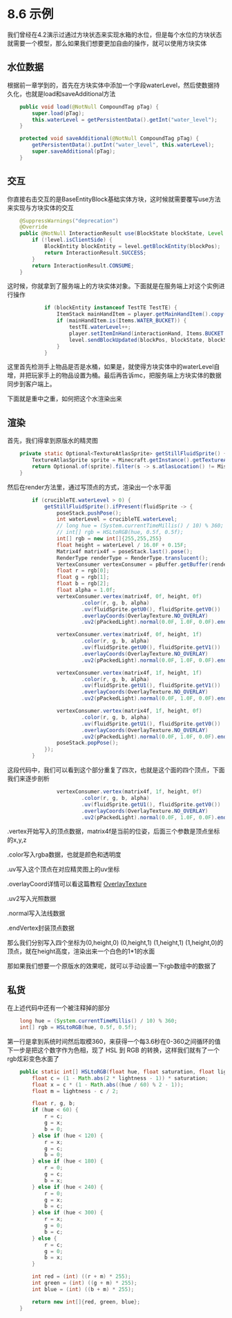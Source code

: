# 8.6 示例

我们曾经在4.2演示过通过方块状态来实现水箱的水位，但是每个水位的方块状态就需要一个模型，那么如果我们想要更加自由的操作，就可以使用方块实体

## 水位数据

根据前一章学到的，首先在方块实体中添加一个字段waterLevel，然后使数据持久化，也就是load和saveAdditional方法

``` java
    public void load(@NotNull CompoundTag pTag) {
        super.load(pTag);
        this.waterLevel = getPersistentData().getInt("water_level");
    }

    protected void saveAdditional(@NotNull CompoundTag pTag) {
        getPersistentData().putInt("water_level", this.waterLevel);
        super.saveAdditional(pTag);
    }
```

## 交互

你直接右击交互的是BaseEntityBlock基础实体方块，这时候就需要覆写use方法来实现与方块实体的交互

``` java
    @SuppressWarnings("deprecation")
    @Override
    public @NotNull InteractionResult use(BlockState blockState, Level level, BlockPos blockPos, Player player, InteractionHand interactionHand, BlockHitResult result) {
        if (!level.isClientSide) {
            BlockEntity blockEntity = level.getBlockEntity(blockPos);
            return InteractionResult.SUCCESS;
        }
        return InteractionResult.CONSUME;
    }
```

这时候，你就拿到了服务端上的方块实体对象。下面就是在服务端上对这个实例进行操作

``` java
            if (blockEntity instanceof TestTE TestTE) {
                ItemStack mainHandItem = player.getMainHandItem().copy();
                if (mainHandItem.is(Items.WATER_BUCKET)) {
                    testTE.waterLevel++;
                    player.setItemInHand(interactionHand, Items.BUCKET.getDefaultInstance());
                    level.sendBlockUpdated(blockPos, blockState, blockState, Block.UPDATE_CLIENTS);
                }
            }
```

这里首先检测手上物品是否是水桶，如果是，就使得方块实体中的waterLevel自增，并把玩家手上的物品设置为桶。最后再告诉mc，把服务端上方块实体的数据同步到客户端上。

下面就是重中之重，如何把这个水渲染出来

## 渲染

首先，我们得拿到原版水的精灵图

``` java
    private static Optional<TextureAtlasSprite> getStillFluidSprite() {
        TextureAtlasSprite sprite = Minecraft.getInstance().getTextureAtlas(InventoryMenu.BLOCK_ATLAS).apply(WATER_STILL);
        return Optional.of(sprite).filter(s -> s.atlasLocation() != MissingTextureAtlasSprite.getLocation());
    }
```

然后在render方法里，通过写顶点的方式，渲染出一个水平面

``` java
        if (crucibleTE.waterLevel > 0) {
            getStillFluidSprite().ifPresent(fluidSprite -> {
                poseStack.pushPose();
                int waterLevel = crucibleTE.waterLevel;
                // long hue = (System.currentTimeMillis() / 10) % 360;
                // int[] rgb = HSLtoRGB(hue, 0.5f, 0.5f);
                int[] rgb = new int[]{255,255,255}
                float height = waterLevel / 16.0F + 0.15F;
                Matrix4f matrix4f = poseStack.last().pose();
                RenderType renderType = RenderType.translucent();
                VertexConsumer vertexConsumer = pBuffer.getBuffer(renderType);
                float r = rgb[0];
                float g = rgb[1];
                float b = rgb[2];
                float alpha = 1.0f;
                vertexConsumer.vertex(matrix4f, 0f, height, 0f)
                        .color(r, g, b, alpha)
                        .uv(fluidSprite.getU0(), fluidSprite.getV0())
                        .overlayCoords(OverlayTexture.NO_OVERLAY)
                        .uv2(pPackedLight).normal(0.0F, 1.0F, 0.0F).endVertex();

                vertexConsumer.vertex(matrix4f, 0f, height, 1f)
                        .color(r, g, b, alpha)
                        .uv(fluidSprite.getU0(), fluidSprite.getV1())
                        .overlayCoords(OverlayTexture.NO_OVERLAY)
                        .uv2(pPackedLight).normal(0.0F, 1.0F, 0.0F).endVertex();

                vertexConsumer.vertex(matrix4f, 1f, height, 1f)
                        .color(r, g, b, alpha)
                        .uv(fluidSprite.getU1(), fluidSprite.getV1())
                        .overlayCoords(OverlayTexture.NO_OVERLAY)
                        .uv2(pPackedLight).normal(0.0F, 1.0F, 0.0F).endVertex();

                vertexConsumer.vertex(matrix4f, 1f, height, 0f)
                        .color(r, g, b, alpha)
                        .uv(fluidSprite.getU1(), fluidSprite.getV0())
                        .overlayCoords(OverlayTexture.NO_OVERLAY)
                        .uv2(pPackedLight).normal(0.0F, 1.0F, 0.0F).endVertex();
                poseStack.popPose();
            });
        }
```

这段代码中，我们可以看到这个部分重复了四次，也就是这个面的四个顶点，下面我们来逐步剖析
``` java
                vertexConsumer.vertex(matrix4f, 1f, height, 0f)
                        .color(r, g, b, alpha)
                        .uv(fluidSprite.getU1(), fluidSprite.getV0())
                        .overlayCoords(OverlayTexture.NO_OVERLAY)
                        .uv2(pPackedLight).normal(0.0F, 1.0F, 0.0F).endVertex();
```
.vertex开始写入的顶点数据，matrix4f是当前的位姿，后面三个参数是顶点坐标的x,y,z

.color写入rgba数据，也就是颜色和透明度

.uv写入这个顶点在对应精灵图上的uv坐标

.overlayCoord详情可以看这篇教程 [OverlayTexture](https://zomb-676.github.io/CobaltDocs/#/render/overlayTexture)

.uv2写入光照数据

.normal写入法线数据

.endVertex封装顶点数据

那么我们分别写入四个坐标为(0,height,0) (0,height,1) (1,height,1) (1,height,0)的顶点，就在height高度，渲染出来一个白色的1*1的水面

那如果我们想要一个原版水的效果呢，就可以手动设置一下rgb数组中的数据了

## 私货

在上述代码中还有一个被注释掉的部分
``` java
    long hue = (System.currentTimeMillis() / 10) % 360;
    int[] rgb = HSLtoRGB(hue, 0.5f, 0.5f);
```
第一行是拿到系统时间然后取模360，来获得一个每3.6秒在0-360之间循环的值
下一步是把这个数字作为色相，现了 HSL 到 RGB 的转换，这样我们就有了一个rgb炫彩变色水面了

``` java
    public static int[] HSLtoRGB(float hue, float saturation, float lightness) {
        float c = (1 - Math.abs(2 * lightness - 1)) * saturation;
        float x = c * (1 - Math.abs((hue / 60) % 2 - 1));
        float m = lightness - c / 2;

        float r, g, b;
        if (hue < 60) {
            r = c;
            g = x;
            b = 0;
        } else if (hue < 120) {
            r = x;
            g = c;
            b = 0;
        } else if (hue < 180) {
            r = 0;
            g = c;
            b = x;
        } else if (hue < 240) {
            r = 0;
            g = x;
            b = c;
        } else if (hue < 300) {
            r = x;
            g = 0;
            b = c;
        } else {
            r = c;
            g = 0;
            b = x;
        }

        int red = (int) ((r + m) * 255);
        int green = (int) ((g + m) * 255);
        int blue = (int) ((b + m) * 255);

        return new int[]{red, green, blue};
    }
```